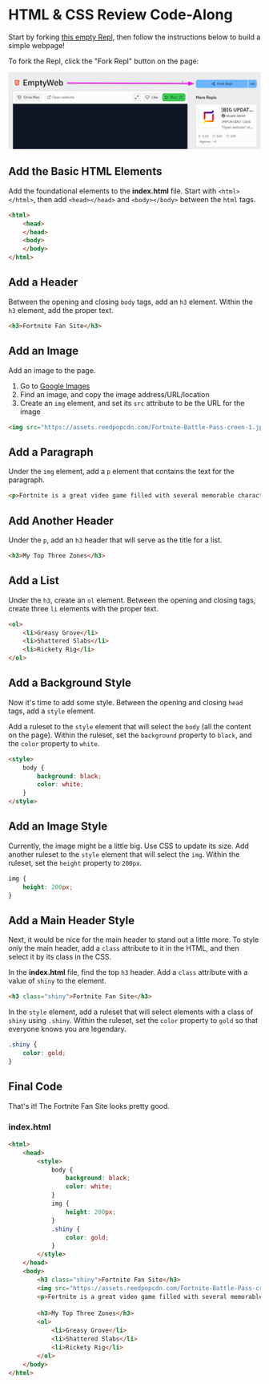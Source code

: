 # HTML & CSS Review Code-Along
Start by forking [this empty Repl](https://replit.com/@HylandOutreach/EmptyWeb), then follow the instructions below to build a simple webpage!

To fork the Repl, click the "Fork Repl" button on the page:

![](../Assets/ForkRepl.png)

## Add the Basic HTML Elements
Add the foundational elements to the **index.html** file. Start with `<html></html>`, then add `<head></head>` and `<body></body>` between the `html` tags.

```html
<html>
	<head>
	</head>
	<body>
	</body>
</html>
```

## Add a Header
Between the opening and closing `body` tags, add an `h3` element. Within the `h3` element, add the proper text.

```html
<h3>Fortnite Fan Site</h3>
```

## Add an Image
Add an image to the page.

1. Go to [Google Images](https://google.com/images/)
1. Find an image, and copy the image address/URL/location
1. Create an `img` element, and set its `src` attribute to be the URL for the image

```html
<img src="https://assets.reedpopcdn.com/Fortnite-Battle-Pass-creen-1.jpeg" />
```

## Add a Paragraph
Under the `img` element, add a `p` element that contains the text for the paragraph.

```html
<p>Fortnite is a great video game filled with several memorable characters and lots of action.</p>
```

## Add Another Header
Under the `p`, add an `h3` header that will serve as the title for a list.

```html
<h3>My Top Three Zones</h3>
```

## Add a List
Under the `h3`, create an `ol` element. Between the opening and closing tags, create three `li` elements with the proper text.

```html
<ol>
    <li>Greasy Grove</li>
    <li>Shattered Slabs</li>
    <li>Rickety Rig</li>
</ol>
```

## Add a Background Style
Now it's time to add some style. Between the opening and closing `head` tags, add a `style` element.

Add a ruleset to the `style` element that will select the `body` (all the content on the page). Within the ruleset, set the `background` property to `black`, and the `color` property to `white`.

```html
<style>
    body {
        background: black;
        color: white;
    }
</style>
```

## Add an Image Style
Currently, the image might be a little big. Use CSS to update its size. Add another ruleset to the `style` element that will select the `img`. Within the ruleset, set the `height` property to `200px`.

```css
img {
	height: 200px;
}
```

## Add a Main Header Style
Next, it would be nice for the main header to stand out a little more. To style _only_ the main header, add a `class` attribute to it in the HTML, and then select it by its class in the CSS.

In the **index.html** file, find the top `h3` header. Add a `class` attribute with a value of `shiny` to the element.

```html
<h3 class="shiny">Fortnite Fan Site</h3>
```

In the `style` element, add a ruleset that will select elements with a class of `shiny` using `.shiny`. Within the ruleset, set the `color` property to `gold` so that everyone knows you are legendary.

```css
.shiny {
	color: gold;
}
```

## Final Code
That's it! The Fortnite Fan Site looks pretty good.

### index.html
```html
<html>
	<head>
		<style>
            body {
                background: black;
                color: white;
            }
            img {
                height: 200px;
            }
            .shiny {
                color: gold;
            }
        </style>
	</head>
	<body>
		<h3 class="shiny">Fortnite Fan Site</h3>
		<img src="https://assets.reedpopcdn.com/Fortnite-Battle-Pass-creen-1.jpeg" />
		<p>Fortnite is a great video game filled with several memorable characters and lots of action.</p>

		<h3>My Top Three Zones</h3>
		<ol>
            <li>Greasy Grove</li>
            <li>Shattered Slabs</li>
            <li>Rickety Rig</li>
        </ol>
	</body>
</html>
```
